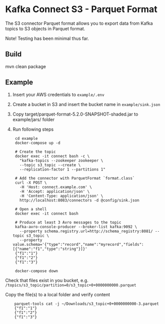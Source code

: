 Kafka Connect S3 - Parquet Format
===

The S3 connector Parquet format allows you to export data from Kafka topics to S3 objects in Parquet format.

Note! Testing has been minimal thus far.

Build
---

mvn clean package


Example
---

1. Insert your AWS credentials to `example/.env`
2. Create a bucket in S3 and insert the bucket name in `example/sink.json`
3. Copy target/parquet-format-5.2.0-SNAPSHOT-shaded.jar to example/jars/ folder
4. Run following steps


        cd example
        docker-compose up -d
        
        # Create the topic
        docker exec -it connect bash -c \
          "kafka-topics --zookeeper zookeeper \
          --topic s3_topic --create \
          --replication-factor 1 --partitions 1"
    
        # Add the connector with ParquetFormat `format.class`       
        curl -X POST \
          -H 'Host: connect.example.com' \
          -H 'Accept: application/json' \
          -H 'Content-Type: application/json' \
          http://localhost:8083/connectors -d @config/sink.json
           
        # Open a shell 
        docker exec -it connect bash 
         
        # Produce at least 3 Avro messages to the topic
        kafka-avro-console-producer --broker-list kafka:9092 \
          --property schema.registry.url=http://schema_registry:8081/ --topic s3_topic \
          --property value.schema='{"type":"record","name":"myrecord","fields":[{"name":"f1","type":"string"}]}'
        {"f1":"1"}
        {"f1":"2"}
        {"f1":"3"}
    
        docker-compose down

Check that files exist in you bucket, e.g.
`/topics/s3_topic/partition=0/s3_topic+0+0000000000.parquet`

Copy the file(s) to a local folder and verify content

        parquet-tools cat -j ~/Downloads/s3_topic+0+0000000000-3.parquet
        {"f1":"1"}
        {"f1":"2"}
        {"f1":"3"}
